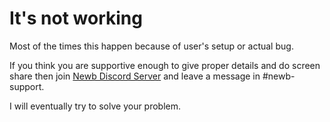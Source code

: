 # It's not working

Most of the times this happen because of user's setup or actual bug. 

If you think you are supportive enough to give proper details and do screen share then join [Newb Discord Server](https://faizul726.github.io/newb-discord) and leave a message in #newb-support.  

I will eventually try to solve your problem.